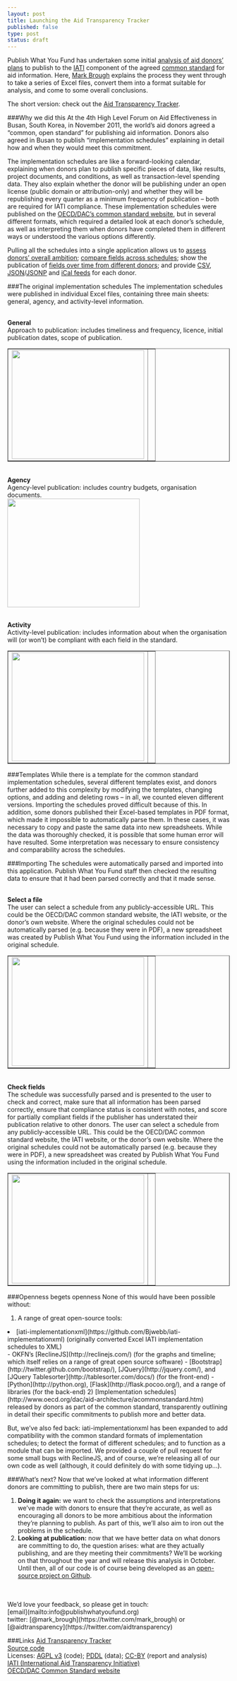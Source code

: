 ```yaml
---
layout: post
title: Launching the Aid Transparency Tracker
published: false
type: post
status: draft
---
```


Publish What You Fund has undertaken some initial [analysis of aid donors’ plans](http://tracker.publishwhatyoufund.org/) to publish to the [IATI](http://www.aidtransparency.net/) component of the agreed [common standard](http://www.oecd.org/dac/aid-architecture/acommonstandard.htm) for aid information. Here, [Mark Brough](https://twitter.com/mark_brough) explains the process they went through to take a series of Excel files, convert them into a format suitable for analysis, and come to some overall conclusions.

The short version: check out the [Aid Transparency Tracker](http://tracker.publishwhatyoufund.org/).

###Why we did this
At the 4th High Level Forum on Aid Effectiveness in Busan, South Korea, in November 2011, the world’s aid donors agreed a “common, open standard” for publishing aid information. Donors also agreed in Busan to publish “implementation schedules” explaining in detail how and when they would meet this commitment.

The implementation schedules are like a forward-looking calendar, explaining when donors plan to publish specific pieces of data, like results, project documents, and conditions, as well as transaction-level spending data. They also explain whether the donor will be publishing under an open license (public domain or attribution-only) and whether they will be republishing every quarter as a minimum frequency of publication – both are required for IATI compliance. These implementation schedules were published on the [OECD/DAC’s common standard website](http://www.oecd.org/dac/aid-architecture/acommonstandard.htm), but in several different formats, which required a detailed look at each donor’s schedule, as well as interpreting them when donors have completed them in different ways or understood the various options differently.

Pulling all the schedules into a single application allows us to [assess donors’ overall ambition](http://tracker.publishwhatyoufund.org/organisations/); [compare fields across schedules](http://tracker.publishwhatyoufund.org/fields/); show the publication of [fields over time from different donors](http://tracker.publishwhatyoufund.org/timeline/); and provide [CSV](http://tracker.publishwhatyoufund.org/organisations/GB-1.csv), [JSON](http://tracker.publishwhatyoufund.org/api/publishers/GB-1/)/[JSONP](http://tracker.publishwhatyoufund.org/api/publishers/GB-1/?callback=callback) and [iCal feeds](http://tracker.publishwhatyoufund.org/organisations/GB-1.ics) for each donor.

###The original implementation schedules
The implementation schedules were published in individual Excel files, containing three main sheets: general, agency, and activity-level information.

<br><strong>General</strong><br>
Approach to publication: includes timeliness and frequency, licence, initial publication dates, scope of publication.<br>
<table border="" cellpadding="0" cellspacing="1px">
  <tr>
    <td>
<img alt="" src="http://tracker.publishwhatyoufund.org/static/img/sweden1.png" title="" class="inline-img" width="300" height="246" />
 </td>
    <td>
</tr>
</table>

<br><strong>Agency</strong><br>
Agency-level publication: includes country budgets, organisation documents.<br>
<img alt="" src="http://tracker.publishwhatyoufund.org/static/img/sweden2.png" title="" class="inline-img" width="300" height="246" />
 </td>
    <td>
</tr>
</table>

<br><strong>Activity</strong><br>
Activity-level publication: includes information about when the organisation will (or won’t) be compliant with each field in the standard.<br>
</td>
<table border="" cellpadding="0" cellspacing="1px">
  <tr>
    <td>
<img alt="" src="http://tracker.publishwhatyoufund.org/static/img/sweden3.png" title="" class="inline-img" width="300" height="246" />
    <td>
  </tr>
</table>

###Templates
While there is a template for the common standard implementation schedules, several different templates exist, and donors further added to this complexity by modifying the templates, changing options, and adding and deleting rows – in all, we counted eleven different versions. Importing the schedules proved difficult because of this. In addition, some donors published their Excel-based templates in PDF format, which made it impossible to automatically parse them. In these cases, it was necessary to copy and paste the same data into new spreadsheets. While the data was thoroughly checked, it is possible that some human error will have resulted. Some interpretation was necessary to ensure consistency and comparability across the schedules.

###Importing
The schedules were automatically parsed and imported into this application. Publish What You Fund staff then checked the resulting data to ensure that it had been parsed correctly and that it made sense.

<br><strong>Select a file</strong><br>
The user can select a schedule from any publicly-accessible URL. This could be the OECD/DAC common standard website, the IATI website, or the donor’s own website. Where the original schedules could not be automatically parsed (e.g. because they were in PDF), a new spreadsheet was created by Publish What You Fund using the information included in the original schedule.
</td>
<table border="" cellpadding="0" cellspacing="1px">
  <tr>
    <td>
<img alt="" src="http://tracker.publishwhatyoufund.org/static/img/import.png" title="" class="inline-img" width="300" height="246" />
    <td>
  </tr>
</table>

<br><strong>Check fields</strong><br>
The schedule was successfully parsed and is presented to the user to check and correct, make sure that all information has been parsed correctly, ensure that compliance status is consistent with notes, and score for partially compliant fields if the publisher has understated their publication relative to other donors.
The user can select a schedule from any publicly-accessible URL. This could be the OECD/DAC common standard website, the IATI website, or the donor’s own website. Where the original schedules could not be automatically parsed (e.g. because they were in PDF), a new spreadsheet was created by Publish What You Fund using the information included in the original schedule.<br>
</td>
<table border="" cellpadding="0" cellspacing="1px">
  <tr>
    <td>
<img alt="" src="http://tracker.publishwhatyoufund.org/static/img/import3.png" title="" class="inline-img" width="300" height="246" />
    <td>
  </tr>
</table>

###Openness begets openness
None of this would have been possible without:<br>
1) A range of great open-source tools:
<li>[iati-implementationxml](https://github.com/Bjwebb/iati-implementationxml) (originally converted Excel IATI implementation schedules to XML)</li>
- OKFN’s [ReclineJS](http://reclinejs.com/) (for the graphs and timeline; which itself relies on a range of great open source software)
- [Bootstrap](http://twitter.github.com/bootstrap/), [JQuery](http://jquery.com/), and [JQuery Tablesorter](http://tablesorter.com/docs/) (for the front-end)
- [Python](http://python.org), [Flask](http://flask.pocoo.org/), and a range of libraries (for the back-end)</li></ul>
2) [Implementation schedules](http://www.oecd.org/dac/aid-architecture/acommonstandard.htm) released by donors as part of the common standard, transparently outlining in detail their specific commitments to publish more and better data.

But, we’ve also fed back: iati-implementationxml has been expanded to add compatibility with the common standard formats of implementation schedules; to detect the format of different schedules; and to function as a module that can be imported. We provided a couple of pull request for some small bugs with ReclineJS, and of course, we’re releasing all of our own code as well (although, it could definitely do with some tidying up…).

###What’s next?
Now that we’ve looked at what information different donors are committing to publish, there are two main steps for us:<br>

1) <strong>Doing it again:</strong> we want to check the assumptions and interpretations we’ve made with donors to ensure that they’re accurate, as well as encouraging all donors to be more ambitious about the information they’re planning to publish. As part of this, we’ll also aim to iron out the problems in the schedule.<br>
2) <strong>Looking at publication:</strong> now that we have better data on what donors are committing to do, the question arises: what are they actually publishing, and are they meeting their commitments? We’ll be working on that throughout the year and will release this analysis in October. Until then, all of our code is of course being developed as an [open-source project on Github](https://github.com/markbrough/IATI-Data-Quality).
<br>
<br>We’d love your feedback, so please get in touch:<br>
[email](mailto:info@publishwhatyoufund.org)<br>
twitter: [@mark_brough](https://twitter.com/mark_brough) or [@aidtransparency](https://twitter.com/aidtransparency)

###Links
[Aid Transparency Tracker](http://tracker.publishwhatyoufund.org/)<br>
[Source code](https://github.com/Bjwebb/iati-implementationxml)<br>
Licenses: [AGPL v3](http://www.gnu.org/licenses/agpl-3.0.html) (code); [PDDL](http://opendatacommons.org/licenses/pddl/) (data); [CC-BY](http://creativecommons.org/licenses/by/3.0/) (report and analysis)<br>
[IATI (International Aid Transparency Initiative)](http://www.aidtransparency.net/)<br>
[OECD/DAC Common Standard website](http://www.oecd.org/dac/aid-architecture/acommonstandard.htm)
